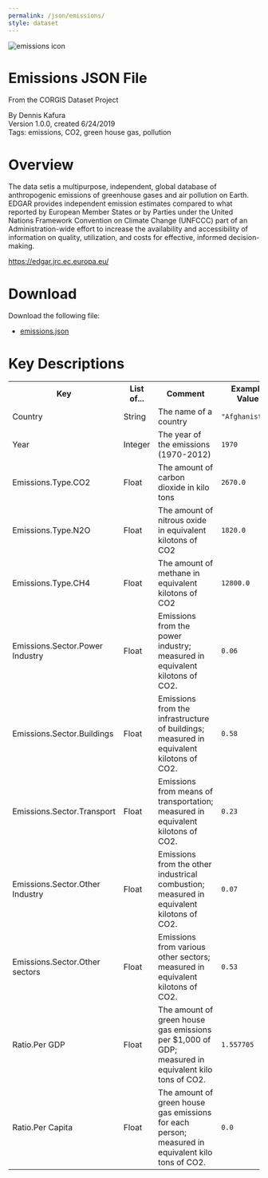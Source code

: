 ```yaml
---
permalink: /json/emissions/
style: dataset
---
```


<img class="img-thumbnail float-right"
     src="/images/datasets/EDGAR-logo.png"
     alt="emissions icon"
     role="presentation">

# Emissions JSON File

<p class='lead'>From the CORGIS Dataset Project</p>

<span class='text-muted'>By Dennis Kafura</span><br>
<span class='text-muted'>Version 1.0.0, created 6/24/2019</span><br>
<span class='text-muted'>Tags: emissions, CO2, green house gas, pollution</span>

# Overview

The data setis a multipurpose, independent, global database of anthropogenic emissions of greenhouse gases and air pollution on Earth. EDGAR provides independent emission estimates compared to what reported by European Member States or by Parties under the United Nations Framework Convention on Climate Change (UNFCCC) part of an Administration-wide effort to increase the availability and accessibility of information on quality, utilization, and costs for effective, informed decision-making.


<https://edgar.jrc.ec.europa.eu/>




# Download

Download the following file:

* <a href='../../datasets/json/emissions/emissions.json' download>emissions.json <span class="fas fa-download"></span></a>

# Key Descriptions
    
<table class='table table-condensed table-striped table-bordered table-hover'>
<tr>
    <th class=''>Key</th>
    <th class=''>List of...</th>
    <th class=''>Comment</th>
    <th class=''>Example Value</th>
</tr>

<tr>
    <td>Country</td>
    <td>String</td> 
    <td>The name of a country</td>
    <td><code>"Afghanistan"</code></td>
</tr>

<tr>
    <td>Year</td>
    <td>Integer</td> 
    <td>The year of the emissions (1970-2012)</td>
    <td><code>1970</code></td>
</tr>

<tr>
    <td>Emissions.Type.CO2</td>
    <td>Float</td> 
    <td>The amount of carbon dioxide in kilo tons</td>
    <td><code>2670.0</code></td>
</tr>

<tr>
    <td>Emissions.Type.N2O</td>
    <td>Float</td> 
    <td>The amount of nitrous oxide in equivalent kilotons of CO2</td>
    <td><code>1820.0</code></td>
</tr>

<tr>
    <td>Emissions.Type.CH4</td>
    <td>Float</td> 
    <td>The amount of methane in equivalent kilotons of CO2</td>
    <td><code>12800.0</code></td>
</tr>

<tr>
    <td>Emissions.Sector.Power Industry</td>
    <td>Float</td> 
    <td>Emissions from the power industry; measured in equivalent kilotons of CO2.</td>
    <td><code>0.06</code></td>
</tr>

<tr>
    <td>Emissions.Sector.Buildings</td>
    <td>Float</td> 
    <td>Emissions from the infrastructure of buildings; measured in equivalent kilotons of CO2.</td>
    <td><code>0.58</code></td>
</tr>

<tr>
    <td>Emissions.Sector.Transport</td>
    <td>Float</td> 
    <td>Emissions from means of transportation; measured in equivalent kilotons of CO2.</td>
    <td><code>0.23</code></td>
</tr>

<tr>
    <td>Emissions.Sector.Other Industry</td>
    <td>Float</td> 
    <td>Emissions from the other industrical combustion; measured in equivalent kilotons of CO2.</td>
    <td><code>0.07</code></td>
</tr>

<tr>
    <td>Emissions.Sector.Other sectors</td>
    <td>Float</td> 
    <td>Emissions from various other sectors; measured in equivalent kilotons of CO2.</td>
    <td><code>0.53</code></td>
</tr>

<tr>
    <td>Ratio.Per GDP</td>
    <td>Float</td> 
    <td>The amount of green house gas emissions per $1,000 of GDP; measured in equivalent kilo tons of CO2.</td>
    <td><code>1.557705</code></td>
</tr>

<tr>
    <td>Ratio.Per Capita</td>
    <td>Float</td> 
    <td>The amount of green house gas emissions for each person; measured in equivalent kilo tons of CO2.</td>
    <td><code>0.0</code></td>
</tr>

</table>